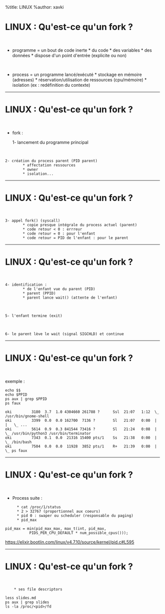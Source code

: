 %title: LINUX
%author: xavki


# LINUX : Qu'est-ce qu'un fork ?


<br>

* programme = un bout de code inerte
		* du code
		* des variables
		* des données
		* dispose d'un point d'entrée (explicite ou non)

<br>

* process = un programme lancé/exécuté
		* stockage en mémoire (adresses)
		* réservation/utilisation de ressources (cpu/mémoire)
		* isolation (ex : redéfinition du contexte)

-------------------------------------------------------------------------------------

# LINUX : Qu'est-ce qu'un fork ?


<br>

* fork :

	1- lancement du programme principal

<br>

	2- création du process parent (PID parent)
			* affectation ressources
			* owner
			* isolation...

-------------------------------------------------------------------------------------

# LINUX : Qu'est-ce qu'un fork ?

<br>

	3- appel fork() (syscall)
			* copie presque intégrale du process actuel (parent)
			* code retour < 0 : errreur
			* code retour = 0 : pour l'enfant
			* code retour = PID de l'enfant : pour le parent

-------------------------------------------------------------------------------------

# LINUX : Qu'est-ce qu'un fork ?

<br>

	4- identification :
			* de l'enfant vue du parent (PID)
			* parent (PPID)
			* parent lance wait() (attente de l'enfant)

<br>

	5- l'enfant termine (exit)

<br>

	6- le parent lève le wait (signal SIGCHLD) et continue

-------------------------------------------------------------------------------------

# LINUX : Qu'est-ce qu'un fork ?

<br>

exemple :

```
echo $$
echo $PPID
ps aux | grep $PPID
ps faux
```

```
oki         3180  3.7  1.0 4304660 261788 ?      Ssl  21:07   1:12  \_ /usr/bin/gnome-shell
oki         3399  0.0  0.0 162700  7136 ?        Sl   21:07   0:00  |   |   \_ ...
oki         5614  0.9  0.3 841544 73416 ?        Sl   21:24   0:08  |   \_ /usr/bin/python3 /usr/bin/terminator
oki         7343  0.1  0.0  21316 15400 pts/1    Ss   21:38   0:00  |       \_ /bin/bash
oki         7504  0.0  0.0  11928  3852 pts/1    R+   21:39   0:00  |           \_ ps faux
```

-------------------------------------------------------------------------------------

# LINUX : Qu'est-ce qu'un fork ?

<br>

* Process suite :

		* cat /proc/1/status
		* 2 > 32767 (proportionnel aux coeurs)
		* pid 0 : swaper ou scheduler (responsable du paging)
		* pid_max

```
pid_max = min(pid_max_max, max_t(int, pid_max,
           PIDS_PER_CPU_DEFAULT * num_possible_cpus()));
```

https://elixir.bootlin.com/linux/v4.7.10/source/kernel/pid.c#L595

-------------------------------------------------------------------------------------

# LINUX : Qu'est-ce qu'un fork ?

<br>

		* ses file descriptors

```
less slides.md
ps aux | grep slides
ls -la /proc/<pid>/fd
```
